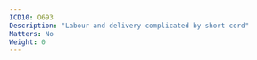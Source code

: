 ```yaml
---
ICD10: O693
Description: "Labour and delivery complicated by short cord"
Matters: No
Weight: 0
---
```

